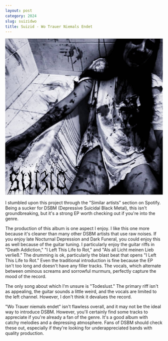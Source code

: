 ```yaml
---
layout: post
category: 2024
slug: suizidwo
title: Suizid - Wo Trauer Niemals Endet
---
```


![Suizid - Wo Trauer Niemals Endet](/img/suizidwo.jpg)

I stumbled upon this project through the "Similar artists" section on Spotify. Being a sucker for DSBM (Depressive Suicidal Black Metal), this isn't groundbreaking, but it's a strong EP worth checking out if you're into the genre.

The production of this album is one aspect I enjoy. I like this one more because it's cleaner than many other DSBM artists that use raw noises. If you enjoy late Nocturnal Depression and Dark Funeral, you could enjoy this as well because of the guitar tuning. I particularly enjoy the guitar riffs in "Death Addiction," "I Left This Life to Rot," and "Als all Licht meinen Lieb verließ." The drumming is ok, particularly the blast beat that opens "I Left This Life to Rot." Even the traditional introduction is fine because the EP isn't too long and doesn't have any filler tracks. The vocals, which alternate between ominous screams and sorrowful murmurs, perfectly capture the mood of the record.

The only song about which I'm unsure is "Todeslust." The primary riff isn't as appealing, the guitar sounds a little weird, and the vocals are limited to the left channel. However, I don't think it devalues the record.

"Wo Trauer niemals endet" isn't flawless overall, and it may not be the ideal way to introduce DSBM. However, you'll certainly find some tracks to appreciate if you're already a fan of the genre. It's a good album with catchy melodies and a depressing atmosphere. Fans of DSBM should check these out, especially if they're looking for underappreciated bands with quality production.
